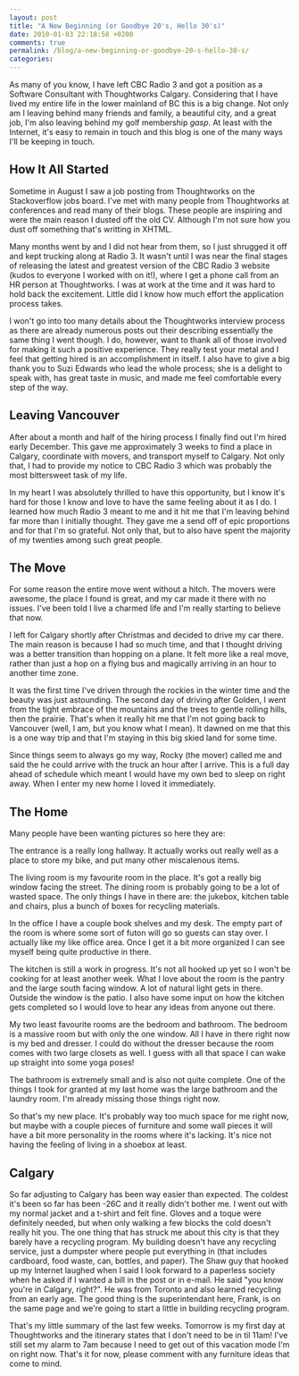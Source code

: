 ```yaml
---
layout: post
title: "A New Beginning (or Goodbye 20's, Hello 30's)"
date: 2010-01-03 22:18:58 +0200
comments: true
permalink: /blog/a-new-beginning-or-goodbye-20-s-hello-30-s/
categories:
---
```

As many of you know, I have left CBC Radio 3 and got a position as a Software Consultant with Thoughtworks Calgary.
Considering that I have lived my entire life in the lower mainland of BC this is a big change. Not only am I leaving
behind many friends and family, a beautiful city, and a great job, I'm also leaving behind my golf membership *gasp*. At
least with the Internet, it's easy to remain in touch and this blog is one of the many ways I'll be keeping in touch.

## How It All Started

Sometime in August I saw a job posting from Thoughtworks on the Stackoverflow jobs board. I've met with many people from
Thoughtworks at conferences and read many of their blogs. These people are inspiring and were the main reason I dusted
off the old CV. Although I'm not sure how you dust off something that's writting in XHTML.

Many months went by and I did not hear from them, so I just shrugged it off and kept trucking along at Radio 3. It
wasn't until I was near the final stages of releasing the latest and greatest version of the CBC Radio 3 website (kudos
to everyone I worked with on it!), where I get a phone call from an HR person at Thoughtworks. I was at work at the time
and it was hard to hold back the excitement. Little did I know how much effort the application process takes.

I won't go into too many details about the Thoughtworks interview process as there are already numerous posts out their
describing essentially the same thing I went though. I do, however, want to thank all of those involved for making it
such a positive experience. They really test your metal and I feel that getting hired is an accomplishment in itself. I
also have to give a big thank you to Suzi Edwards who lead the whole process; she is a delight to speak with, has great
taste in music, and made me feel comfortable every step of the way.

## Leaving Vancouver

After about a month and half of the hiring process I finally find out I'm hired early December. This gave me
approximately 3 weeks to find a place in Calgary, coordinate with movers, and transport myself to Calgary. Not only
that, I had to provide my notice to CBC Radio 3 which was probably the most bittersweet task of my life.

In my heart I was absolutely thrilled to have this opportunity, but I know it's hard for those I know and love to have
the same feeling about it as I do. I learned how much Radio 3 meant to me and it hit me that I'm leaving behind far more
than I initially thought. They gave me a send off of epic proportions and for that I'm so grateful. Not only that, but
to also have spent the majority of my twenties among such great people.

## The Move

For some reason the entire move went without a hitch. The movers were awesome, the place I found is great, and my car
made it there with no issues. I've been told I live a charmed life and I'm really starting to believe that now.

I left for Calgary shortly after Christmas and decided to drive my car there. The main reason is because I had so much
time, and that I thought driving was a better transition than hopping on a plane. It felt more like a real move, rather
than just a hop on a flying bus and magically arriving in an hour to another time zone.

It was the first time I've driven through the rockies in the winter time and the beauty was just astounding. The second
day of driving after Golden, I went from the tight embrace of the mountains and the trees to gentle rolling hills, then
the prairie. That's when it really hit me that I'm not going back to Vancouver (well, I am, but you know what I mean).
It dawned on me that this is a one way trip and that I'm staying in this big skied land for some time.

Since things seem to always go my way, Rocky (the mover) called me and said the he could arrive with the truck an hour
after I arrive. This is a full day ahead of schedule which meant I would have my own bed to sleep on right away. When I
enter my new home I loved it immediately.

## The Home

Many people have been wanting pictures so here they are:

The entrance is a really long hallway. It actually works out really well as a place to store my bike, and put many other
miscalenous items.

The living room is my favourite room in the place. It's got a really big window facing the street. The dining room is
probably going to be a lot of wasted space. The only things I have in there are: the jukebox, kitchen table and chairs,
plus a bunch of boxes for recycling materials.

In the office I have a couple book shelves and my desk. The empty part of the room is where some sort of futon will go
so guests can stay over. I actually like my like office area. Once I get it a bit more organized I can see myself being
quite productive in there.

The kitchen is still a work in progress. It's not all hooked up yet so I won't be cooking for at least another week.
What I love about the room is the pantry and the large south facing window. A lot of natural light gets in there.
Outside the window is the patio. I also have some input on how the kitchen gets completed so I would love to hear any
ideas from anyone out there.

My two least favourite rooms are the bedroom and bathroom. The bedroom is a massive room but with only the one window.
All I have in there right now is my bed and dresser. I could do without the dresser because the room comes with two
large closets as well. I guess with all that space I can wake up straight into some yoga poses!

The bathroom is extremely small and is also not quite complete. One of the things I took for granted at my last home was
the large bathroom and the laundry room. I'm already missing those things right now.

So that's my new place. It's probably way too much space for me right now, but maybe with a couple pieces of furniture
and some wall pieces it will have a bit more personality in the rooms where it's lacking. It's nice not having the
feeling of living in a shoebox at least.

## Calgary

So far adjusting to Calgary has been way easier than expected. The coldest it's been so far has been -26C and it really
didn't bother me. I went out with my normal jacket and a t-shirt and felt fine. Gloves and a toque were definitely
needed, but when only walking a few blocks the cold doesn't really hit you. The one thing that has struck me about this
city is that they barely have a recycling program. My building doesn't have any recycling service, just a dumpster where
people put everything in (that includes cardboard, food waste, can, bottles, and paper). The Shaw guy that hooked up my
Internet laughed when I said I look forward to a paperless society when he asked if I wanted a bill in the post or in
e-mail. He said "you know you're in Calgary, right?". He was from Toronto and also learned recycling from an early age.
The good thing is the superintendant here, Frank, is on the same page and we're going to start a little in building
recycling program.

That's my little summary of the last few weeks. Tomorrow is my first day at Thoughtworks and the itinerary states that I
don't need to be in til 11am! I've still set my alarm to 7am because I need to get out of this vacation mode I'm on
right now. That's it for now, please comment with any furniture ideas that come to mind.

